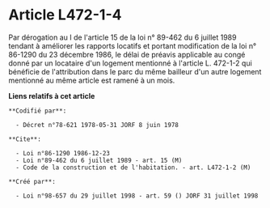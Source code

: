 # Article L472-1-4

Par dérogation au I de l'article 15 de la loi n° 89-462 du 6 juillet 1989 tendant à améliorer les rapports locatifs et
portant modification de la loi n° 86-1290 du 23 décembre 1986, le délai de préavis applicable au congé donné par un locataire
d'un logement mentionné à l'article L. 472-1-2 qui bénéficie de l'attribution dans le parc du même bailleur d'un autre
logement mentionné au même article est ramené à un mois.

**Liens relatifs à cet article**

	**Codifié par**:

	  - Décret n°78-621 1978-05-31 JORF 8 juin 1978

	**Cite**:

	  - Loi n°86-1290 1986-12-23
	  - Loi n°89-462 du 6 juillet 1989 - art. 15 (M)
	  - Code de la construction et de l'habitation. - art. L472-1-2 (M)

	**Créé par**:

	  - Loi n°98-657 du 29 juillet 1998 - art. 59 () JORF 31 juillet 1998
